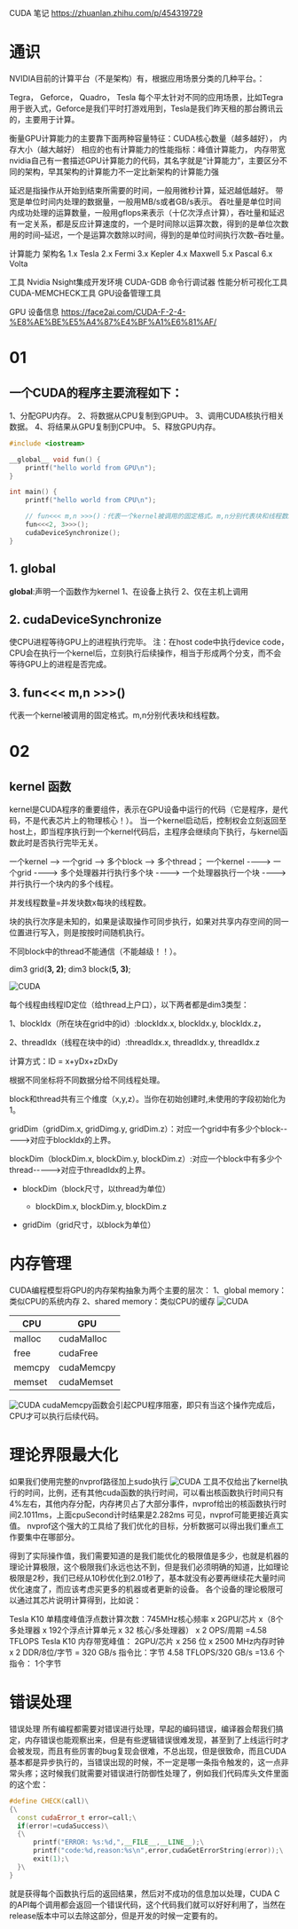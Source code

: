 CUDA 笔记
https://zhuanlan.zhihu.com/p/454319729

# 通识

NVIDIA目前的计算平台（不是架构）有，根据应用场景分类的几种平台。：

Tegra， Geforce， Quadro， Tesla
每个平太针对不同的应用场景，比如Tegra用于嵌入式，Geforce是我们平时打游戏用到，Tesla是我们昨天租的那台腾讯云的，主要用于计算。

衡量GPU计算能力的主要靠下面两种容量特征：CUDA核心数量（越多越好）， 内存大小（越大越好）
相应的也有计算能力的性能指标：峰值计算能力， 内存带宽
nvidia自己有一套描述GPU计算能力的代码，其名字就是“计算能力”，主要区分不同的架构，早其架构的计算能力不一定比新架构的计算能力强

延迟是指操作从开始到结束所需要的时间，一般用微秒计算，延迟越低越好。
带宽是单位时间内处理的数据量，一般用MB/s或者GB/s表示。
吞吐量是单位时间内成功处理的运算数量，一般用gflops来表示（十亿次浮点计算），吞吐量和延迟有一定关系，都是反应计算速度的，一个是时间除以运算次数，得到的是单位次数用的时间–延迟，一个是运算次数除以时间，得到的是单位时间执行次数–吞吐量。


计算能力	架构名
1.x	Tesla
2.x	Fermi
3.x	Kepler
4.x	Maxwell
5.x	Pascal
6.x	Volta

工具
Nvidia Nsight集成开发环境
CUDA-GDB 命令行调试器
性能分析可视化工具
CUDA-MEMCHECK工具
GPU设备管理工具

GPU 设备信息
https://face2ai.com/CUDA-F-2-4-%E8%AE%BE%E5%A4%87%E4%BF%A1%E6%81%AF/

# 01

## 一个CUDA的程序主要流程如下：

1、分配GPU内存。
2、将数据从CPU复制到GPU中。
3、调用CUDA核执行相关数据。
4、将结果从GPU复制到CPU中。
5、释放GPU内存。

```CPP
#include <iostream>

__global__ void fun() {
    printf("hello world from GPU\n");
}

int main() {
    printf("hello world from CPU\n");

    // fun<<< m,n >>>()：代表一个kernel被调用的固定格式。m,n分别代表块和线程数。后续文章会进行介绍。
    fun<<<2, 3>>>();
    cudaDeviceSynchronize();
}
```

## 1. __global__

__global__:声明一个函数作为kernel
1、在设备上执行
2、仅在主机上调用

## 2. cudaDeviceSynchronize

使CPU进程等待GPU上的进程执行完毕。
注：在host code中执行device code，CPU会在执行一个kernel后，立刻执行后续操作，相当于形成两个分支，而不会等待GPU上的进程是否完成。

## 3. fun<<< m,n >>>()

代表一个kernel被调用的固定格式。m,n分别代表块和线程数。

# 02

## kernel 函数

kernel是CUDA程序的重要组件，表示在GPU设备中运行的代码（它是程序，是代码，不是代表芯片上的物理核心！）。
当一个kernel启动后，控制权会立刻返回至host上，即当程序执行到一个kernel代码后，主程序会继续向下执行，与kernel函数此时是否执行完毕无关。

一个kernel --> 一个grid --> 多个block --> 多个thread；
一个kernel ----> 一个grid ----> 多个处理器并行执行多个块 ----> 一个处理器执行一个块 ----> 并行执行一个块内的多个线程。

并发线程数量=并发块数x每块的线程数。

块的执行次序是未知的，如果是读取操作可同步执行，如果对共享内存空间的同一位置进行写入，则是按按时间随机执行。

不同block中的thread不能通信（不能越级！！）。

dim3 grid(**3, **2**)**;
dim3 block(**5, **3**)**;

![CUDA](../images/cuda/kernel.png "kernel对应grid")

每个线程由线程ID定位（给thread上户口），以下两者都是dim3类型：

1、blockIdx（所在块在grid中的id）:blockIdx.x, blockIdx.y, blockIdx.z，

2、threadIdx（线程在块中的id）:threadIdx.x, threadIdx.y, threadIdx.z

计算方式：ID = x+yDx+zDxDy

根据不同坐标将不同数据分给不同线程处理。

block和thread共有三个维度（x,y,z）。当你在初始创建时,未使用的字段初始化为1。

gridDim（gridDim.x, gridDimg.y, gridDim.z）：对应一个grid中有多少个block----->对应于blockIdx的上界。

blockDim（blockDim.x, blockDim.y, blockDim.z）:对应一个block中有多少个thread----->对应于threadIdx的上界。

* blockDim（block尺寸，以thread为单位）

  * blockDim.x, blockDim.y, blockDim.z
* gridDim（grid尺寸，以block为单位）

# 内存管理

CUDA编程模型将GPU的内存架构抽象为两个主要的层次：
1、global memory：类似CPU的系统内存
2、shared memory：类似CPU的缓存
![CUDA](../images/cuda/cuda_memory.png "cuda memory")

| CPU    | GPU        |
| ------ | ---------- |
| malloc | cudaMalloc |
| free   | cudaFree   |
| memcpy | cudaMemcpy |
| memset | cudaMemset |

![CUDA](../images/cuda/cuda_function.png "cuda function")
cudaMemcpy函数会引起CPU程序阻塞，即只有当这个操作完成后，CPU才可以执行后续代码。

# 理论界限最大化
如果我们使用完整的nvprof路径加上sudo执行
![CUDA](https://face2ai.com/CUDA-F-2-2-%E6%A0%B8%E5%87%BD%E6%95%B0%E8%AE%A1%E6%97%B6/nvprof_sudo.png "nvprof")
工具不仅给出了kernel执行的时间，比例，还有其他cuda函数的执行时间，可以看出核函数执行时间只有4%左右，其他内存分配，内存拷贝占了大部分事件，nvprof给出的核函数执行时间2.1011ms，上面cpuSecond计时结果是2.282ms
可见，nvprof可能更接近真实值。
nvprof这个强大的工具给了我们优化的目标，分析数据可以得出我们重点工作要集中在哪部分。

得到了实际操作值，我们需要知道的是我们能优化的极限值是多少，也就是机器的理论计算极限，这个极限我们永远也达不到，但是我们必须明确的知道，比如理论极限是2秒，我们已经从10秒优化到2.01秒了，基本就没有必要再继续花大量时间优化速度了，而应该考虑买更多的机器或者更新的设备。
各个设备的理论极限可以通过其芯片说明计算得到，比如说：

Tesla K10 单精度峰值浮点数计算次数：745MHz核心频率 x 2GPU/芯片 x（8个多处理器 x 192个浮点计算单元 x 32 核心/多处理器） x 2 OPS/周期 =4.58 TFLOPS
Tesla K10 内存带宽峰值： 2GPU/芯片 x 256 位 x 2500 MHz内存时钟 x 2 DDR/8位/字节 = 320 GB/s
指令比：字节 4.58 TFLOPS/320 GB/s =13.6 个指令： 1个字节


# 错误处理

错误处理
所有编程都需要对错误进行处理，早起的编码错误，编译器会帮我们搞定，内存错误也能观察出来，但是有些逻辑错误很难发现，甚至到了上线运行时才会被发现，而且有些厉害的bug复现会很难，不总出现，但是很致命，而且CUDA基本都是异步执行的，当错误出现的时候，不一定是哪一条指令触发的，这一点非常头疼；这时候我们就需要对错误进行防御性处理了，例如我们代码库头文件里面的这个宏：

```cpp
#define CHECK(call)\
{\
  const cudaError_t error=call;\
  if(error!=cudaSuccess)\
  {\
      printf("ERROR: %s:%d,",__FILE__,__LINE__);\
      printf("code:%d,reason:%s\n",error,cudaGetErrorString(error));\
      exit(1);\
  }\
}
```

就是获得每个函数执行后的返回结果，然后对不成功的信息加以处理，CUDA C 的API每个调用都会返回一个错误代码，这个代码我们就可以好好利用了，当然在release版本中可以去除这部分，但是开发的时候一定要有的。

